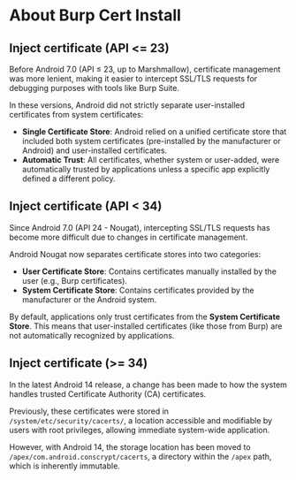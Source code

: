 # About Burp Cert Install

## Inject certificate (API <= 23)

Before Android 7.0 (API ≤ 23, up to Marshmallow), certificate management was more lenient, making it easier to intercept SSL/TLS requests for debugging purposes with tools like Burp Suite.

In these versions, Android did not strictly separate user-installed certificates from system certificates:

- **Single Certificate Store**: Android relied on a unified certificate store that included both system certificates (pre-installed by the manufacturer or Android) and user-installed certificates.
- **Automatic Trust**: All certificates, whether system or user-added, were automatically trusted by applications unless a specific app explicitly defined a different policy.


## Inject certificate (API < 34)

Since Android 7.0 (API 24 - Nougat), intercepting SSL/TLS requests has become more difficult due to changes in certificate management.

Android Nougat now separates certificate stores into two categories:

- **User Certificate Store**: Contains certificates manually installed by the user (e.g., Burp certificates).
- **System Certificate Store**: Contains certificates provided by the manufacturer or the Android system.

By default, applications only trust certificates from the **System Certificate Store**. This means that user-installed certificates (like those from Burp) are not automatically recognized by applications.

## Inject certificate (>= 34)

In the latest Android 14 release, a change has been made to how the system handles trusted Certificate Authority (CA) certificates.

Previously, these certificates were stored in `/system/etc/security/cacerts/`, a location accessible and modifiable by users with root privileges, allowing immediate system-wide application.

However, with Android 14, the storage location has been moved to `/apex/com.android.conscrypt/cacerts`, a directory within the `/apex` path, which is inherently immutable.
